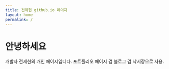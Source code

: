 ```yaml
---
title: 전제현 github.io 페이지
layout: home
permalink: /
---
```


# 안녕하세요

개발자 전제현의 개인 페이지입니다.
포트폴리오 페이지 겸 블로그 겸 낙서장으로 사용.
